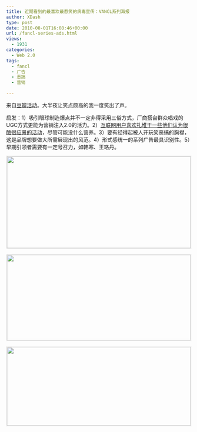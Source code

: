 ```yaml
---
title: 近期看到的最喜欢最惹笑的病毒宣传：VANCL系列海报
author: XDash
type: post
date: 2010-08-01T16:08:46+00:00
url: /fancl-series-ads.html
views:
  - 1931
categories:
  - Web 2.0
tags:
  - fancl
  - 广告
  - 恶搞
  - 营销

---
```

来自<a href="http://www.douban.com/event/12323441/" target="_blank">豆瓣活动</a>。大半夜让笑点颇高的我一度笑出了声。

启发：1）吸引眼球制造爆点并不一定非得采用三俗方式，厂商搭台群众唱戏的UGC方式更能为营销注入2.0的活力。2）<a href="http://www.fanbing.net/en/2010/06/ted-guide-to-social-media-success/" target="_blank">互联网用户喜欢扎堆干一些他们认为很酷很应景的活动</a>，尽管可能没什么营养。3）要有经得起被人开玩笑恶搞的胸襟，这是品牌想要做大所需展现出的风范。4）形式感统一的系列广告最具识别性。5）早期引领者需要有一定号召力，如韩寒、王珞丹。

[<img loading="lazy" decoding="async" class="alignnone size-full wp-image-4336" style="border: 2px solid #eee;" title="p571235554" src="http://www.fanbing.net/wp-content/uploads/2010/08/p571235554.jpg" alt="" width="500" height="250" />][1]

<!--more-->

[<img loading="lazy" decoding="async" class="alignnone size-full wp-image-4337" style="border: 2px solid #eee;" title="p571681646" src="http://www.fanbing.net/wp-content/uploads/2010/08/p571681646.jpg" alt="" width="500" height="233" />][2]

[<img loading="lazy" decoding="async" class="alignnone size-full wp-image-4338" style="border: 2px solid #eee;" title="p572011205" src="http://www.fanbing.net/wp-content/uploads/2010/08/p572011205.jpg" alt="" width="500" height="214" />][3]

 [1]: http://www.fanbing.net/wp-content/uploads/2010/08/p571235554.jpg
 [2]: http://www.fanbing.net/wp-content/uploads/2010/08/p571681646.jpg
 [3]: http://www.fanbing.net/wp-content/uploads/2010/08/p572011205.jpg